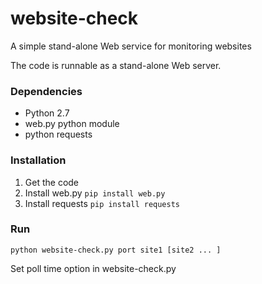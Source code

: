 # website-check

A simple stand-alone Web service for monitoring websites

The code is runnable as a stand-alone Web server.

### Dependencies
* Python 2.7
* web.py python module
* python requests

### Installation
1. Get the code
2. Install web.py `pip install web.py`
2. Install requests `pip install requests`

### Run
`python website-check.py port site1 [site2 ... ]`

Set poll time option in website-check.py

